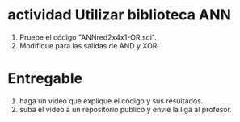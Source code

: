 # actividad Utilizar biblioteca ANN

1. Pruebe el código "ANNred2x4x1-OR.sci".
2. Modifique para las salidas de AND y XOR.

# Entregable

1. haga un video que explique el código y sus resultados.
2. suba el video a un repositorio publico y envie la liga al profesor.
